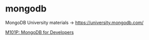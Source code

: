 mongodb
=======

MongoDB University materials -> https://university.mongodb.com/

<a href="https://github.com/franzip/mongodb/tree/master/m101p">M101P: MongoDB for Developers</a>